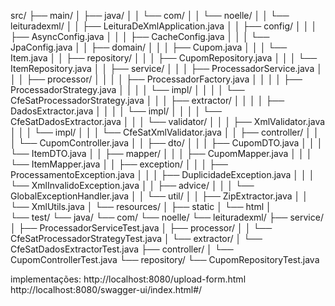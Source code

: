 
src/
├── main/
│   ├── java/
│   │   └── com/
│   │       └── noelle/
│   │           └── leituradexml/
│   │               ├── LeituraDeXmlApplication.java
│   │               ├── config/
│   │               │   ├── AsyncConfig.java
│   │               │   ├── CacheConfig.java
│   │               │   └── JpaConfig.java
│   │               ├── domain/
│   │               │   ├── Cupom.java
│   │               │   └── Item.java
│   │               ├── repository/
│   │               │   ├── CupomRepository.java
│   │               │   └── ItemRepository.java
│   │               ├── service/
│   │               │   ├── ProcessadorService.java
│   │               │   ├── processor/
│   │               │   │   ├── ProcessadorFactory.java
│   │               │   │   ├── ProcessadorStrategy.java
│   │               │   │   └── impl/
│   │               │   │       └── CfeSatProcessadorStrategy.java
│   │               │   ├── extractor/
│   │               │   │   ├── DadosExtractor.java
│   │               │   │   └── impl/
│   │               │   │       └── CfeSatDadosExtractor.java
│   │               │   └── validator/
│   │               │       ├── XmlValidator.java
│   │               │       └── impl/
│   │               │           └── CfeSatXmlValidator.java
│   │               ├── controller/
│   │               │   └── CupomController.java
│   │               ├── dto/
│   │               │   ├── CupomDTO.java
│   │               │   └── ItemDTO.java
│   │               ├── mapper/
│   │               │   ├── CupomMapper.java
│   │               │   └── ItemMapper.java
│   │               ├── exception/
│   │               │   ├── ProcessamentoException.java
│   │               │   ├── DuplicidadeException.java
│   │               │   └── XmlInvalidoException.java
│   │               ├── advice/
│   │               │   └── GlobalExceptionHandler.java
│   │               └── util/
│   │                   ├── ZipExtractor.java
│   │                   └── XmlUtils.java
│   └── resources/
│       ├── static
│           └── html
│               
└── test/
    └── java/
        └── com/
            └── noelle/
                └── leituradexml/
                    ├── service/
                    │   ├── ProcessadorServiceTest.java
                    │   ├── processor/
                    │   │   └── CfeSatProcessadorStrategyTest.java
                    │   └── extractor/
                    │       └── CfeSatDadosExtractorTest.java
                    ├── controller/
                    │   └── CupomControllerTest.java
                    └── repository/
                        └── CupomRepositoryTest.java




implementações:  http://localhost:8080/upload-form.html
http://localhost:8080/swagger-ui/index.html#/
